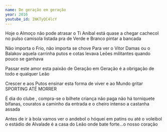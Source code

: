 ```yaml
---
name: De geração em geração
year: 2016
youtube_id: INKTyQC4lcY
---
```


Hoje o Almoço não pode atrasar
o Ti Anibal está quase a chegar
cachecol no pulso camisola listada
pra de Verde e Branco pintar a bancada

Não importa o Frio, não importa se chove
Para ver o Vitor Damas ou o Balakov
aquela carrinha putos e cotas levava
Leões militantes quando pouco se ganhava

Passar este amor esta paixão
de Geração em Geração
é a obrigação
de todo e qualquer Leão

Crescer e aos Putos ensinar
esta forma de viver
e ao Mundo gritar
SPORTING ATÉ MORRER

É dia do clube , compra-se o bilhete
criança não paga não há torniquete
bifanas, couratos a caminho da entrada
e o cheiro intenso a castanha assada

Antes de ir à bola vamos ver o andebol
o hóquei em patins ou até o voleibol
o estádio de Alvalade é a casa do Leão
onde bate forte...o nosso coração
